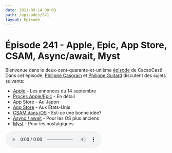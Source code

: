 ```yaml
---
date: 2021-09-14 00:00
path: /episodes/241
layout: Episode
---
```

# Épisode 241 - Apple, Epic, App Store, CSAM, Async/await, Myst
<p>Bienvenue dans le deux-cent-quarante-et-uni&egrave;me&nbsp;<a href="https://cacaocast.com/media/cacaocast_241.mp3" title="CacaoCast Episode 241">épisode</a> de CacaoCast! Dans cet épisode, <a href="http://www.twitter.com/philippec" title="Philippe Casgrain sur Twitter">Philippe Casgrain</a> et <a href="http://www.twitter.com/cacaocast" title="Philippe Guitard sur Twitter">Philippe Guitard</a> discutent des sujets suivants:</p>
<ul>
<li><a href="https://www.apple.com/apple-events/september-2021/" title="Apple">Apple</a> - Les annonces du 14 septembre </li>
<li><a href="https://appleinsider.com/articles/20/08/23/apple-versus-epic-games-fortnite-app-store-saga----the-story-so-far" title="Procès Apple/Epic">Procès Apple/Epic</a> - En détail</li>
<li><a href="https://www.apple.com/newsroom/2021/09/japan-fair-trade-commission-closes-app-store-investigation/" title="App Store">App Store</a> - Au Japon</li>
<li><a href="https://www.apple.com/newsroom/2021/08/apple-us-developers-agree-to-app-store-updates/" title="App Store">App Store</a> - Aux États-Unis</li>
<li><a href="https://www.apple.com/child-safety/" title="CSAM dans iOS">CSAM dans iOS</a> - Est-ce une bonne idée?</li>
<li><a href="https://github.com/apple/swift/pull/39051" title="Async / await">Async / await</a> - Pour les OS plus anciens</li>
<li><a href="https://www.gog.com/game/myst" title="Myst">Myst</a> - Pour les nostalgiques</li>
</ul>
<p><audio controls><source src="https://cacaocast.com/media/cacaocast_241.mp3" type="audio/mpeg"><source src="https://cacaocast.com/media/cacaocast_241.mp3" type="audio/mp4">Votre navigateur ne supporte pas l'élément audio / Your browser does not support the audio element.</audio></p>
